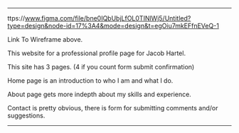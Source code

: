 ***************************************

ttps://www.figma.com/file/bne0IQbUbjLfOL0TINlWj5/Untitled?type=design&node-id=17%3A4&mode=design&t=egOiu7mkEFfnEVeQ-1

Link To Wireframe above.

This website for a professional profile page for Jacob Hartel.

This site has 3 pages. (4 if you count form submit confirmation)

Home page is an introduction to who I am and what I do.

About page gets more indepth about my skills and experience.

Contact is pretty obvious, there is form for submitting comments and/or suggestions.

***************************************